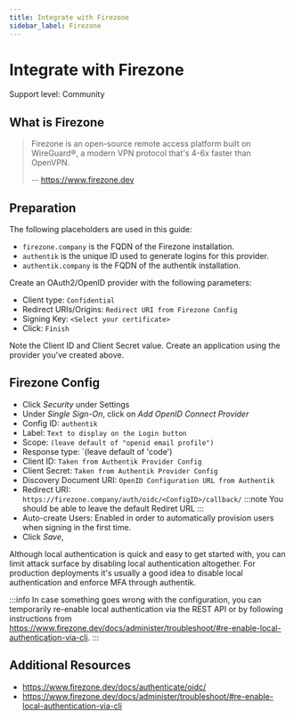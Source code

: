 ```yaml
---
title: Integrate with Firezone
sidebar_label: Firezone
---
```


# Integrate with Firezone

<span class="badge badge--secondary">Support level: Community</span>

## What is Firezone

> Firezone is an open-source remote access platform built on WireGuard®, a modern VPN protocol that's 4-6x faster than OpenVPN.
>
> -- https://www.firezone.dev

## Preparation

The following placeholders are used in this guide:

- `firezone.company` is the FQDN of the Firezone installation.
- `authentik` is the unique ID used to generate logins for this provider.
- `authentik.company` is the FQDN of the authentik installation.

Create an OAuth2/OpenID provider with the following parameters:

- Client type: `Confidential`
- Redirect URIs/Origins: `Redirect URI from Firezone Config`
- Signing Key: `<Select your certificate>`
- Click: `Finish`

Note the Client ID and Client Secret value. Create an application using the provider you've created above.

## Firezone Config

- Click _Security_ under Settings
- Under _Single Sign-On_, click on _Add OpenID Connect Provider_
- Config ID: `authentik`
- Label: `Text to display on the Login button`
- Scope: `(leave default of "openid email profile")`
- Response type: `(leave default of 'code')
- Client ID: `Taken from Authentik Provider Config`
- Client Secret: `Taken from Authentik Provider Config`
- Discovery Document URI: `OpenID Configuration URL from Authentik`
- Redirect URI: `https://firezone.company/auth/oidc/<ConfigID>/callback/`
  :::note
  You should be able to leave the default Rediret URL
  :::
- Auto-create Users: Enabled in order to automatically provision users when signing in the first time.
- Click _Save_,

Although local authentication is quick and easy to get started with, you can limit attack surface by disabling local authentication altogether. For production deployments it's usually a good idea to disable local authentication and enforce MFA through authentik.

:::info
In case something goes wrong with the configuration, you can temporarily re-enable local authentication via the REST API or by following instructions from https://www.firezone.dev/docs/administer/troubleshoot/#re-enable-local-authentication-via-cli.
:::

## Additional Resources

- https://www.firezone.dev/docs/authenticate/oidc/
- https://www.firezone.dev/docs/administer/troubleshoot/#re-enable-local-authentication-via-cli
